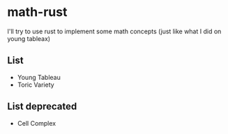 # math-rust
I'll try to use rust to implement some math concepts (just like what I did on young tableax)

## List
* Young Tableau
* Toric Variety

## List deprecated
* Cell Complex